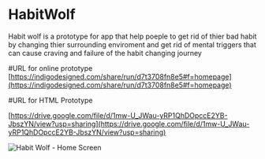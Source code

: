 # HabitWolf

Habit wolf is a prototype for app that help poeple to get rid of thier bad habit by changing thier surrounding enviroment and get rid of mental triggers that can cause craving and failure of the habit changing journey

#URL for online prototype
[https://indigodesigned.com/share/run/d7t3708fn8e5#f=homepage](https://indigodesigned.com/share/run/d7t3708fn8e5#f=homepage)


#URL for HTML Prototype

[https://drive.google.com/file/d/1mw-U_JWau-yRP1QhDOpccE2YB-JbszYN/view?usp=sharing](https://drive.google.com/file/d/1mw-U_JWau-yRP1QhDOpccE2YB-JbszYN/view?usp=sharing)


![Habit Wolf - Home Screen](https://lh4.googleusercontent.com/DNrlipBzKbmy7Dd-Iif55hCdp8WHxyTST_yJYnal1irNvUJRFnIxg4981JX4C7IpywfS7SwcNNkF0IUmAOMt=w1366-h637) 
